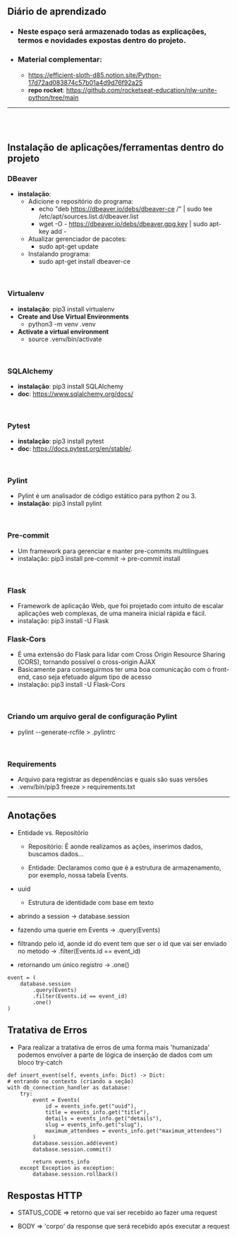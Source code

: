 ## Diário de aprendizado

- ### Neste espaço será armazenado todas as explicações, termos e novidades expostas dentro do projeto.

- ### Material complementar:
    - https://efficient-sloth-d85.notion.site/Python-17d72ad083874c57b01a4d9d76f92a25
    - **repo rocket**: https://github.com/rocketseat-education/nlw-unite-python/tree/main

___________________________________________________________________________________________________ 

<br />
<br />

## Instalação de aplicações/ferramentas dentro do projeto

### DBeaver
- **instalação**:
    - Adicione o repositório do programa: 
        - echo "deb https://dbeaver.io/debs/dbeaver-ce /" | sudo tee /etc/apt/sources.list.d/dbeaver.list
        - wget -O - https://dbeaver.io/debs/dbeaver.gpg.key | sudo apt-key add -
    - Atualizar gerenciador de pacotes:
        - sudo apt-get update
    - Instalando programa:
        - sudo apt-get install dbeaver-ce

<br />

### Virtualenv
- **instalação**: pip3 install virtualenv
- **Create and Use Virtual Environments**
    - python3 -m venv .venv
- **Activate a virtual environment**
    - source .venv/bin/activate

<br />

### SQLAlchemy
- **instalação**: pip3 install SQLAlchemy
- **doc**: https://www.sqlalchemy.org/docs/

<br />

### Pytest
- **instalação**: pip3 install pytest
- **doc**: https://docs.pytest.org/en/stable/.

<br />

### Pylint
- Pylint é um analisador de código estático para python 2 ou 3.
- **instalação**: pip3 install pylint

<br />

### Pre-commit
- Um framework para gerenciar e manter pre-commits multilíngues
- instalação: pip3 install pre-commit -> pre-commit install

<br />

### Flask
- Framework de aplicação Web, que foi projetado com intuito de escalar aplicações web complexas, de uma maneira inicial rápida e fácil.
- instalação: pip3 install -U Flask

### Flask-Cors
- É uma extensão do Flask para lidar com Cross Origin Resource Sharing (CORS), tornando possível o cross-origin AJAX
- Basicamente para conseguirmos ter uma boa comunicação com o front-end, caso seja efetuado algum tipo de acesso
- instalação: pip3 install -U Flask-Cors

<br />

### Criando um arquivo geral de configuração Pylint
- pylint --generate-rcfile > .pylintrc

<br />

### Requirements
- Arquivo para registrar as dependências e quais são suas versões
- .venv/bin/pip3 freeze > requirements.txt    


___________________________________________________________________________________________________

## Anotações

- Entidade vs. Repositório
    - Repositório: É aonde realizamos as ações, inserimos dados, buscamos dados...

    - Entidade: Declaramos como que é a estrutura de armazenamento, por exemplo, nossa tabela Events.

- uuid
    - Estrutura de identidade com base em texto

- abrindo a session -> database.session
            
- fazendo uma querie em Events -> .query(Events)
            
- filtrando pelo id, aonde id do event tem que ser o id que vai 
ser enviado no metodo -> .filter(Events.id == event_id)
            
- retornando um único registro -> .one()
            
```
event = (
    database.session
        .query(Events)    
        .filter(Events.id == event_id)
        .one()
)
```

## Tratativa de Erros
- Para realizar a tratativa de erros de uma forma mais 'humanizada' podemos envolver a parte de lógica de inserção de dados com um bloco try-catch

```
def insert_event(self, events_info: Dict) -> Dict:
# entrando no contexto (criando a seção)
with db_connection_handler as database:
    try:
        event = Events(
            id = events_info.get("uuid"),
            title = events_info.get("title"),
            details = events_info.get("details"),
            slug = events_info.get("slug"),
            maximum_attendees = events_info.get("maximum_attendees")
        )
        database.session.add(event)
        database.session.commit()
    
        return events_info
    except Exception as exception:
        database.session.rollback()
```

## Respostas HTTP
- STATUS_CODE => retorno que vai ser recebido ao fazer uma request

- BODY => 'corpo' da response que será recebido após executar a request

<!-- 6:43 -->